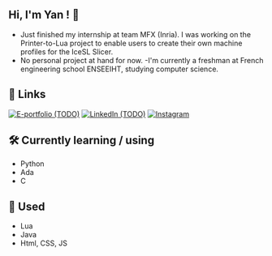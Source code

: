 ## Hi, I'm Yan ! 👋
- Just finished my internship at team MFX (Inria). I was working on the Printer-to-Lua project to enable users to create their own machine profiles for the IceSL Slicer.
- No personal project at hand for now.
-I'm currently a freshman at French engineering school ENSEEIHT, studying computer science.

## 🔗 Links
[![E-portfolio (_TODO_)](https://img.shields.io/badge/my_portfolio-000?style=for-the-badge&logo=ko-fi&logoColor=white)](https://TODO.com/)
[![LinkedIn (_TODO_)](https://img.shields.io/badge/linkedin-0A66C2?style=for-the-badge&logo=linkedin&logoColor=white)](https://www.linkedin.com/)
[![Instagram](https://img.shields.io/badge/twitter-1DA1F2?style=for-the-badge&logo=twitter&logoColor=white)](https://instagram.com/)

## 🛠 Currently learning / using
- Python
- Ada
- C

## 🚧 Used

- Lua
- Java
- Html, CSS, JS
